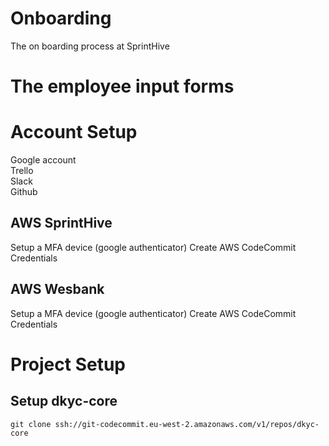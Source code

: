 # Onboarding

The on boarding process at SprintHive

# The employee input forms



# Account Setup

Google account  
Trello  
Slack  
Github  

## AWS SprintHive

Setup a MFA device (google authenticator)
Create AWS CodeCommit Credentials

## AWS Wesbank

Setup a MFA device (google authenticator)
Create AWS CodeCommit Credentials

# Project Setup

## Setup dkyc-core    

    git clone ssh://git-codecommit.eu-west-2.amazonaws.com/v1/repos/dkyc-core



